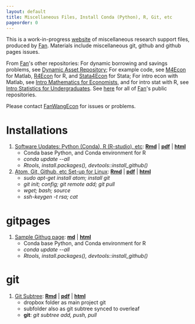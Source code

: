 ```yaml
---
layout: default
title: Miscellaneous Files, Install Conda (Python), R, Git, etc
pageorder: 0
---
```


This is a work-in-progress [website](https://fanwangecon.github.io/Tex4Econ/nontex) of miscellaneous research support files, produced by [Fan](https://fanwangecon.github.io/). Materials include miscellaneous git,  github and github pages issues.

From [Fan](https://fanwangecon.github.io/)'s other repositories: For dynamic borrowing and savings problems, see [Dynamic Asset Repository](https://fanwangecon.github.io/CodeDynaAsset/); For example code, see [M4Econ](https://fanwangecon.github.io/M4Econ/) for Matlab, [R4Econ](https://fanwangecon.github.io/R4Econ/) for R, and [Stata4Econ](https://fanwangecon.github.io/Stata4Econ/) for Stata; For intro econ with Matlab, see [Intro Mathematics for Economists](https://fanwangecon.github.io/Math4Econ/), and for intro stat with R, see [Intro Statistics for Undergraduates](https://fanwangecon.github.io/Stat4Econ/). See [here](https://github.com/FanWangEcon) for all of [Fan](https://fanwangecon.github.io/)'s public repositories.

Please contact [FanWangEcon](https://fanwangecon.github.io/) for issues or problems.

# Installations

1. [Software Updates: Python (Conda), R (R-studio), etc](https://fanwangecon.github.io/Tex4Econ/nontex/install/windows/fn_installations.html): [**Rmd**](https://github.com/FanWangEcon/Tex4Econ/blob/master/nontex/install/windows/fn_installations.Rmd) \| [**pdf**](https://fanwangecon.github.io/Tex4Econ/nontex/install/windows/fn_installations.pdf) \| [**html**](https://fanwangecon.github.io/Tex4Econ/nontex/install/windows/fn_installations.html)
    - Conda base Python, and Conda environment for R
    - *conda update --all*
    - *Rtools, install.packages(), devtools::install_github()*
2. [Atom, Git, Github, etc Set-up for Linux](https://fanwangecon.github.io/Tex4Econ/nontex/install/linux/fn_ubuntu.html): [**Rmd**](https://github.com/FanWangEcon/Tex4Econ/blob/master/nontex/install/linux/fn_ubuntu.Rmd) \| [**pdf**](https://fanwangecon.github.io/Tex4Econ/nontex/install/linux/fn_ubuntu.pdf) \| [**html**](https://fanwangecon.github.io/Tex4Econ/nontex/install/linux/fn_ubuntu.html)
    - *sudo apt-get install atom; install git*
    - *git init; config; git remote add; git pull*
    - *wget; bash; source*
    - *ssh-keygen -t rsa; cat*

# gitpages

1. [Sample Githug page](https://fanwangecon.github.io/Tex4Econ/nontex/githubpages/sample/): [**md**](https://github.com/FanWangEcon/Tex4Econ/blob/master/nontex/githubpages/sample/samplepage.md) \| [**html**](https://fanwangecon.github.io/Tex4Econ/nontex/githubpages/sample/)
    - Conda base Python, and Conda environment for R
    - *conda update --all*
    - *Rtools, install.packages(), devtools::install_github()*

# git

1. [Git Subtree](https://fanwangecon.github.io/Tex4Econ/nontex/git/g_subtree/fs_subtree.html): [**Rmd**](https://github.com/FanWangEcon/Tex4Econ/blob/master/nontex/git/g_subtree/fs_subtree.Rmd) \| [**pdf**](https://fanwangecon.github.io/Tex4Econ/nontex/git/g_subtree/fs_subtree.pdf) \| [**html**](https://fanwangecon.github.io/Tex4Econ/nontex/git/g_subtree/fs_subtree.html)
    - dropbox folder as main project git
    - subfolder also as git subtree synced to overleaf
    - **git**: *git subtree add, push, pull*
